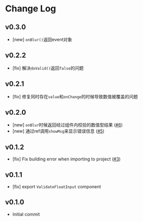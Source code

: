 # Change Log

## v0.3.0

- [new] `onBlur()`返回event对象

## v0.2.2

- [fix] 解决`doValid()`返回`false`的问题

## v0.2.1

- [fix] 修复同时存在`value`和`onChange`的时候导致数值被覆盖的问题

## v0.2.0

- [new] `onBlur`时候返回经过组件内校验的数值型结果 ([#6](https://github.com/yyssc/validate-float-input/issues/6))
- [new] 通过ref调用`showMsg`来显示错误信息 ([#5](https://github.com/yyssc/validate-float-input/issues/5))

## v0.1.2

- [fix] Fix building error when importing to project ([#3](https://github.com/yyssc/validate-float-input/issues/3))

## v0.1.1

- [fix] export `ValidateFloatInput` component

## v0.1.0
- Initial commit
